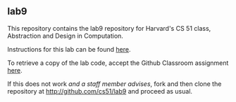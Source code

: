 
## lab9




This repository contains the lab9 repository for Harvard's
CS 51 class, Abstraction and Design in Computation.

Instructions for this lab can be found
[here](http://cs51.io/labs/lab9).

To retrieve a copy of the lab code, accept the Github Classroom
assignment [here](http://url.cs51.io/lab9).

If this does not work _and a staff member advises_, fork and then
clone the repository at 
<http://github.com/cs51/lab9> and proceed as usual.


